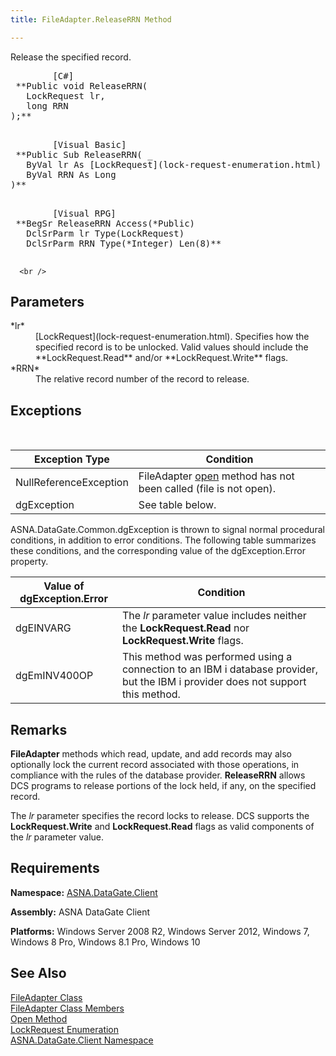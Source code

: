 ```yaml
---
title: FileAdapter.ReleaseRRN Method

---
```


Release the specified record.
<pre>        <span class="lang">[C#]</span>
 **Public void ReleaseRRN(
   LockRequest lr,
   long RRN
);** 
      </pre>
<pre>        <span class="lang">[Visual Basic] </span>
 **Public Sub ReleaseRRN( _
   ByVal lr As [LockRequest](lock-request-enumeration.html) _
   ByVal RRN As Long
)** 
      </pre>
<pre class="prettyprint">        <span class="lang">[Visual RPG]</span>
 **BegSr ReleaseRRN Access(*Public)
   DclSrParm lr Type(LockRequest)
   DclSrParm RRN Type(*Integer) Len(8)** 
      </pre>
      <br />

## Parameters

<dl>
        <dt>
 *lr* 
        </dt>
        <dd>[LockRequest](lock-request-enumeration.html).  Specifies how 
						the specified record is to be unlocked. Valid values should include the **LockRequest.Read** 
						and/or **LockRequest.Write**  flags. </dd>
        <dt>
 *RRN* 
        </dt>
        <dd>		The relative record number of the record to release.</dd>
</dl>

## Exceptions

<br />



| Exception Type | Condition |
| ---- | ---- |
| NullReferenceException | FileAdapter [open](file-adapter-class-open-method.html) method has not been called (file is not open). |
| dgException | See table below. |



ASNA.DataGate.Common.dgException is thrown to signal normal procedural conditions, in addition to error conditions. The following table summarizes these conditions, and the corresponding value of the dgException.Error property.
<br />



| Value of dgException.Error | Condition |
| ---- | ---- |
| dgEINVARG | The *lr* parameter value includes neither the **LockRequest.Read** nor **LockRequest.Write** flags. |
| dgEmINV400OP | This method was performed using a connection to an IBM i database provider, but the IBM i provider does not support this method. |



## Remarks

**FileAdapter** methods which read, update, and add records may also optionally lock the current record associated with those operations, in compliance with the rules of the database provider. <span> **ReleaseRRN** </span> allows DCS programs to release portions of the lock held, if any, on the specified record.

The *lr* parameter specifies the record locks to release. DCS supports the **LockRequest.Write** and **LockRequest.Read** flags as valid components of the *lr* parameter value.
## Requirements

**Namespace:** [ASNA.DataGate.Client](datagate-client-namespace.html) 

**Assembly:** ASNA DataGate Client

**Platforms:** Windows Server 2008 R2, Windows Server 2012, Windows 7, Windows 8 Pro, Windows 8.1 Pro, Windows 10
## See Also


[FileAdapter Class](file-adapter-class.html)
      <br />
[FileAdapter Class Members](file-adapter-members.html)
      <br />
[Open Method](file-adapter-class-open-method.html)
      <br />
[LockRequest Enumeration](lock-request-enumeration.html)
      <br />
[ASNA.DataGate.Client Namespace](datagate-client-namespace.html)

